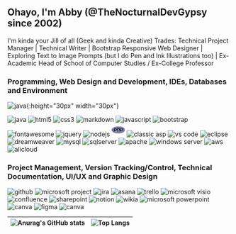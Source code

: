 ## Ohayo, I'm Abby (@TheNocturnalDevGypsy since 2002)
I'm kinda your Jill of all (Geek and kinda Creative) Trades: Technical Project Manager | Technical Writer | Bootstrap Responsive Web Designer | Exploring Text to Image Prompts (but I do Pen and Ink Illustrations too) | Ex-Academic Head of School of Computer Studies / Ex-College Professor

### Programming, Web Design and Development, IDEs, Databases and Environment

![java](https://cdn.jsdelivr.net/gh/devicons/devicon@latest/icons/java/java-original.svg){:height="30px" width="30px"}
<p>
  <img src="https://cdn.jsdelivr.net/gh/devicons/devicon@latest/icons/java/java-original.svg" alt="java" width="30" height="30" />
  <img src="https://cdn.jsdelivr.net/gh/devicons/devicon@latest/icons/html5/html5-plain.svg" alt="html5" width="30" height="30" />
  <img src="https://cdn.jsdelivr.net/gh/devicons/devicon@latest/icons/css3/css3-plain.svg" alt="css3" width="30" height="30" />
  <img src="https://cdn.jsdelivr.net/gh/devicons/devicon@latest/icons/markdown/markdown-original.svg" alt="markdown" width="30" height="30" />
  <img src="https://cdn.jsdelivr.net/gh/devicons/devicon@latest/icons/javascript/javascript-plain.svg" alt="javascript" width="30" height="30" />
  <img src="https://cdn.jsdelivr.net/gh/devicons/devicon@latest/icons/bootstrap/bootstrap-original.svg" alt="bootstrap" width="30" height="30" />
  <img src="https://www.cdnlogo.com/logos/f/80/fontawesome.svg" alt="fontawesome" width="30" height="30" />
  <img src="https://cdn.jsdelivr.net/gh/devicons/devicon@latest/icons/jquery/jquery-plain.svg" alt="jquery" width="30" height="30" />
  <img src="https://cdn.jsdelivr.net/gh/devicons/devicon@latest/icons/nodejs/nodejs-plain.svg" alt="nodejs" width="30" height="30" />
  <img src="https://raw.githubusercontent.com/devicons/devicon/master/icons/php/php-original.svg" alt="php" width="30" height="30" />
  <img src="https://uxwing.com/wp-content/themes/uxwing/download/file-and-folder-type/file-asp-color-red-icon.svg" alt="classic asp" width="30" height="30" />
  <img src="https://cdn.jsdelivr.net/gh/devicons/devicon@latest/icons/vscode/vscode-original.svg" alt="vs code" width="30" height="30" />
  <img src="https://cdn.jsdelivr.net/gh/devicons/devicon@latest/icons/eclipse/eclipse-original.svg" alt="eclipse" width="30" height="30" />
  <img src="https://cdn.jsdelivr.net/gh/devicons/devicon@latest/icons/dreamweaver/dreamweaver-original.svg" alt="dreamweaver" width="30" height="30" />
  <img src="https://cdn.jsdelivr.net/gh/devicons/devicon@latest/icons/mysql/mysql-original.svg" alt="mysql" width="30" height="30" />
  <img src="https://cdn.jsdelivr.net/gh/devicons/devicon@latest/icons/microsoftsqlserver/microsoftsqlserver-plain.svg" alt="sqlserver" width="30" height="30" />
  <img src="https://cdn.jsdelivr.net/gh/devicons/devicon@latest/icons/apache/apache-original.svg" alt="apache" width="30" height="30" />
  <img src="https://www.cdnlogo.com/logos/w/40/windows-server-2.svg" alt="windows server" width="30" height="30" />
  <img src="https://cdn.jsdelivr.net/gh/devicons/devicon@latest/icons/amazonwebservices/amazonwebservices-plain-wordmark.svg" alt="aws" width="30" height="30" />
  <img src="https://www.vectorlogo.zone/logos/alibabacloud/alibabacloud-icon.svg" alt="alicloud" width="30" height="30" />
</p>

### Project Management, Version Tracking/Control, Technical Documentation, UI/UX and Graphic Design
<p>
  <img src="https://www.vectorlogo.zone/logos/github/github-icon.svg" alt="github" width="30" height="30" />
  <img src="https://www.cdnlogo.com/logos/m/48/microsoft-project-2019-present.svg" alt="microsoft project" width="30" height="30" />
  <img src="https://cdn.jsdelivr.net/gh/devicons/devicon@latest/icons/jira/jira-original.svg" alt="jira" width="30" height="30" />
  <img src="https://www.cdnlogo.com/logos/a/73/asana.svg" alt="asana" width="30" height="30" />
  <img src="https://cdn.jsdelivr.net/gh/devicons/devicon@latest/icons/trello/trello-original.svg" alt="trello" width="30" height="30" />
  <img src="https://www.cdnlogo.com/logos/m/38/microsoft-visio.svg" alt="microsoft visio" width="30" height="30" />
  <img src="https://cdn.jsdelivr.net/gh/devicons/devicon@latest/icons/confluence/confluence-original.svg" alt="confluence" width="30" height="30" />
  <img src="https://www.cdnlogo.com/logos/m/94/microsoft-sharepoint.svg" alt="sharepoint" width="30" height="30" />
  <img src="https://cdn.jsdelivr.net/gh/devicons/devicon@latest/icons/notion/notion-original.svg" alt="notion" width="30" height="30" />
  <img src="https://www.cdnlogo.com/logos/w/93/wikia.svg" alt="wikia" width="30" height="30" />
  <img src="https://www.cdnlogo.com/logos/m/99/microsoft-office-powerpoint-2018-present.svg" alt="microsoft powerpoint" width="30" height="30" />
  <img src="https://cdn.jsdelivr.net/gh/devicons/devicon@latest/icons/canva/canva-original.svg" alt="canva" width="30" height="30" />
  <img src="https://cdn.jsdelivr.net/gh/devicons/devicon@latest/icons/figma/figma-original.svg" alt="figma" width="30" height="30" />
  <img src="https://cdn.jsdelivr.net/gh/devicons/devicon@latest/icons/photoshop/photoshop-original.svg" alt="canva" width="30" height="30" />
</p>

| ![Anurag's GitHub stats](https://github-readme-stats.vercel.app/api?username=thenocturnaldevgypsy&rank_icon=github&show_icons=true&theme=transparent&hide_border=true&include_all_commits=true&show=reviews,discussions_started,discussions_answered,prs_merged) | ![Top Langs](https://github-readme-stats.vercel.app/api/top-langs/?username=thenocturnaldevgypsy&layout=compact&theme=transparent&hide_border=true) |
| ------------- | ------------- |

<!---
thenocturnaldevgypsy/thenocturnaldevgypsy is a ✨ special ✨ repository because its `README.md` (this file) appears on your GitHub profile.
You can click the Preview link to take a look at your changes.
--->
